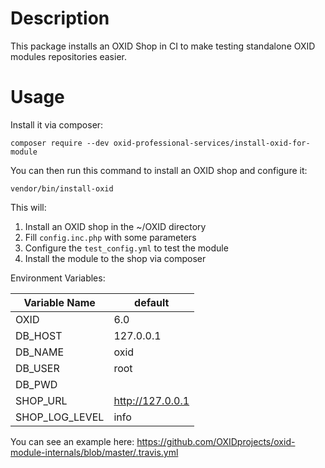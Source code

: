 # Description

This package installs an OXID Shop in CI to make testing standalone OXID modules repositories easier.

# Usage

Install it via composer:
```
composer require --dev oxid-professional-services/install-oxid-for-module
```

You can then run this command to install an OXID shop and configure it:
```
vendor/bin/install-oxid
```
This will:
1. Install an OXID shop in the ~/OXID directory
1. Fill `config.inc.php` with some parameters
1. Configure the `test_config.yml` to test the module
1. Install the module to the shop via composer

Environment Variables:

| Variable Name | default |
| --- | --- |
| OXID | 6.0 |
| DB_HOST | 127.0.0.1 |
| DB_NAME | oxid |
| DB_USER | root |
| DB_PWD |  |
| SHOP_URL | http://127.0.0.1 |
| SHOP_LOG_LEVEL | info |

You can see an example here: https://github.com/OXIDprojects/oxid-module-internals/blob/master/.travis.yml
